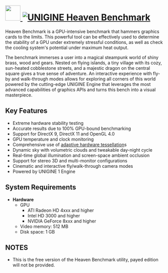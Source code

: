 # [<img src="/icons/48x48.png" height="48" width="48" /> ![UNIGINE Heaven Benchmark](https://img.shields.io/chocolatey/v/heaven.svg?label=UNIGINE%20Heaven%20Benchmarks&style=for-the-badge)](https://chocolatey.org/packages/heaven-benchmark)

Heaven Benchmark is a GPU-intensive benchmark that hammers graphics cards to the limits. This powerful tool can be effectively used to determine the stability of a GPU under extremely stressful conditions, as well as check the cooling system's potential under maximum heat output.

The benchmark immerses a user into a magical steampunk world of shiny brass, wood and gears. Nested on flying islands, a tiny village with its cozy, sun-heated cobblestone streets, and a majestic dragon on the central square gives a true sense of adventure. An interactive experience with fly-by and walk-through modes allows for exploring all corners of this world powered by the cutting-edge UNIGINE Engine that leverages the most advanced capabilities of graphics APIs and turns this bench into a visual masterpiece.

## Key Features

- Extreme hardware stability testing
- Accurate results due to 100% GPU-bound benchmarking
- Support for DirectX 9, DirectX 11 and OpenGL 4.0
- GPU temperature and clock monitoring
- Comprehensive use of [adaptive hardware tessellation](https://www.youtube.com/watch?v=bkKtY2G3FbU)s
- Dynamic sky with volumetric clouds and tweakable day-night cycle
- Real-time global illumination and screen-space ambient occlusion
- Support for stereo 3D and multi-monitor configurations
- Cinematic and interactive fly/walk-through camera modes
- Powered by UNIGINE 1 Engine

## System Requirements

- **Hardware**
  - GPU
    - ATI Radeon HD 4xxx and higher
    - Intel HD 3000 and higher
    - NVIDIA GeForce 8xxx and higher
  - Video memory: 512 MB
  - Disk space: 1 GB

## NOTES

- This is the free version of the Heaven Benchmark utility, payed edition will not be provided.
